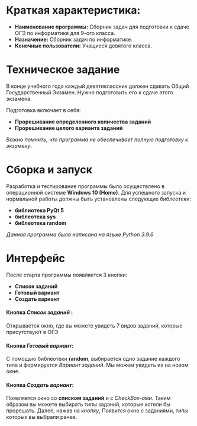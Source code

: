 # Краткая характеристика: 

* **Наименование программы:** Сборник задач для подготовки к сдаче ОГЭ по информатике для 9-ого класса.
* **Назначение:** Сборник задач по информатике.
* **Конечные пользователи:** Учащиеся девятого класса.

# Техническое задание
В конце учебного года каждый девятиклассник должен сдавать Общий Государственный Экзамен. Нужно подготовить его к сдаче этого экзамена.

Подготовка включает в себя:

* **Прорешивание определенного количества заданий**
* **Прорешивание целого варианта заданий**

*Важно помнить, что программа не обеспечивает полную подготовку к экзамену*.
# Сборка и запуск
Разработка и тестирование программы было осуществлено в операционной системе **Windows 10 (Home)**. Для успешного запуска и нормальной работы должны быть установлены следующие библеотеки:

* **библиотека PyQt 5**
* **библеотека sys** 
* **библеотека random**

*Данная программа была написана на языке Python 3.9.6*

# Интерфейс

После старта программы появляется 3 кнопки:

* **Список заданий**
* **Готовый вариант**
* **Создать вариант**

#### Кнопка *Список заданий* :
Открывается окно, где вы можете увидеть 7 видов заданий, которые присутствуют в ОГЭ

#### Кнопка *Готовый вариант*:
С помощью библеотеки **random**, выбирается одно задание каждого типа и формируется *Вариант заданий*. Мы можем увидеть их на новом окне.

#### Кнопка *Создать вариант*:
Появляется окно со **списком заданий** и с *CheckBox-ами*. Таким образом вы можете выбирать типы заданий, которые хотели бы прорешать. Далее, нажав на *кнопку*, Появится окно с заданиями, *типы* которых вы выбрали ранее.